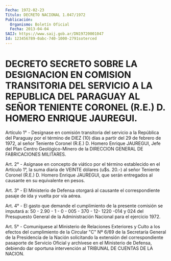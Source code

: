 ```yaml
---
Fecha: 1972-02-23
Título: DECRETO NACIONAL 1.047/1972
Publicación:
  Organismo: Boletín Oficial
  Fecha: 2013-04-04
SAIJ: https://www.saij.gob.ar/DN19720001047
Id: 123456789-0abc-740-1000-2791soterced
---
```

# DECRETO SECRETO SOBRE LA DESIGNACION EN COMISION TRANSITORIA DEL SERVICIO A LA REPUBLICA DEL PARAGUAY AL SEÑOR TENIENTE CORONEL (R.E.) D. HOMERO ENRIQUE JAUREGUI.

<a id="1"></a>
Artículo 1° - Desígnase en comisión transitoria del servicio a la República del Paraguay por el término de DIEZ (10) días a partir del 29 de febrero de 1972, al señor Teniente Coronel (R.E.) D. Homero Enrique JAUREGUI, Jefe del Plan Centro Geológico-Minero de la DIRECCION GENERAL DE FABRICACIONES MILITARES.

<a id="2"></a>
Art. 2° - Asígnase en concepto de viático por el término establecido en el Artículo 1°, la suma diaria de VEINTE dólares (u$s. 20.-) al señor Teniente Coronel (R.E.) D. Homero Enrique JAUREGUI, que serán entregados al causante en su equivalente en pesos.

<a id="3"></a>
Art. 3° - El Ministerio de Defensa otorgará al causante el correspondiente pasaje de ida y vuelta por vía aérea.

<a id="4"></a>
Art. 4° - El gasto que demande el cumplimiento de la presente comisión se imputará a: 50 - 2.90 - 1 - 0 - 005 - 370 - 12- 1220 -014 y 024 del Presupuesto General de la Administración Nacional para el ejercicio 1972.

<a id="5"></a>
Art. 5° - Comuníquese al Ministerio de Relaciones Exteriores y Culto a los efectos del cumplimiento de la Circular "C" Nº 6/69 de la Secretaría General de la Presidencia de la Nación solicitando la extensión del correspondiente pasaporte de Servicio Oficial y archívese en el Ministerio de Defensa, debiendo dar oportuna intervención al TRIBUNAL DE CUENTAS DE LA NACION.